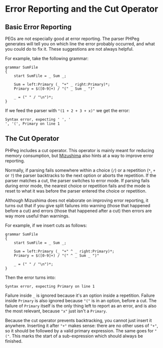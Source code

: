 Error Reporting and the Cut Operator
====================================

Basic Error Reporting
---------------------

PEGs are not especially good at error reporting. The parser PHPeg generates will tell you on which line the error
probably occurred, and what you could do to fix it. These suggestions are not always helpful.

For example, take the following grammar:

```
grammar SumFile
{
    start SumFile = _ Sum _;

    Sum = left:Primary (_ "+" _ right:Primary)*;
    Primary = $([0-9]+) / "(" _ Sum _ ")"

    _ = (" " / "\n")*;
}
```

If we feed the parser with ``"(1 + 2 + 3 + x)"`` we get the error:

```
Syntax error, expecting ' ', '
', '(', Primary on line 1
```

The Cut Operator
----------------

PHPeg includes a cut operator. This operator is mainly meant for reducing memory consumption, but
[Mizushima](http://ialab.cs.tsukuba.ac.jp/~mizusima/publications/paste513-mizushima.pdf) also hints at a way to improve
error reporting.

Normally, if parsing fails somewhere within a choice (``/``) or a repetition (``*``, ``+`` or ``?``) the parser
backtracks to the next option or aborts the repetition. If the parser matches a cut, the parser switches to error mode.
If parsing fails during error mode, the nearest choice or repetition fails and the mode is reset to what it was before
the parser entered the choice or repetition.

Although Mizushima does not elaborate on improving error reporting, it turns out that if you give split failures into
warning (those that happened before a cut) and errors (those that happened after a cut) then errors are way more useful
than warnings.

For example, if we insert cuts as follows:
```
grammar SumFile
{
    start SumFile = _ Sum _;

    Sum = left:Primary (_ "+" ^ _ right:Primary)*;
    Primary = $([0-9]+) / "(" ^ _ Sum _ ")"

    _ = (" " / "\n")*;
}
```

Then the error turns into:

```
Syntax error, expecting Primary on line 1
```

Failure inside ``_`` is ignored because it's an option inside a repetition. Failure inside ``Primary`` is also ignored
because ``"("`` is in an option, before a cut. The failure of ``Primary`` itself is the only thing left to report as
an error, and is also the most relevant, because ``"x"`` just isn't a ``Primary``.

Because the cut operator prevents backtracking, you cannot just insert it anywhere. Inserting it after ``"+"`` makes
sense: there are no other uses of ``"+"``, so it should be followed by a valid primary expression. The same goes for
``"("``. This marks the start of a sub-expression which should always be finished.
